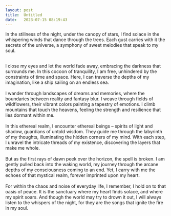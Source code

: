 ```yaml
---
layout: post
title:  Untitled
date:   2023-07-15 08:19:43 
---
```

In the stillness of the night, under the canopy of stars, I find solace in the whispering winds that dance through the trees. Each gust carries with it the secrets of the universe, a symphony of sweet melodies that speak to my soul.
<br>

<br>
I close my eyes and let the world fade away, embracing the darkness that surrounds me. In this cocoon of tranquility, I am free, unhindered by the constraints of time and space. Here, I can traverse the depths of my imagination, like a ship sailing on an endless sea.
<br>

<br>
I wander through landscapes of dreams and memories, where the boundaries between reality and fantasy blur. I weave through fields of wildflowers, their vibrant colors painting a tapestry of emotions. I climb mountains that touch the heavens, feeling the strength and resilience that lies dormant within me.
<br>

<br>
In this ethereal realm, I encounter ethereal beings – spirits of light and shadow, guardians of untold wisdom. They guide me through the labyrinth of my thoughts, illuminating the hidden corners of my mind. With each step, I unravel the intricate threads of my existence, discovering the layers that make me whole.
<br>

<br>
But as the first rays of dawn peek over the horizon, the spell is broken. I am gently pulled back into the waking world, my journey through the arcane depths of my consciousness coming to an end. Yet, I carry with me the echoes of that mystical realm, forever imprinted upon my heart.
<br>

<br>
For within the chaos and noise of everyday life, I remember, I hold on to that oasis of peace. It is the sanctuary where my heart finds solace, and where my spirit soars. And though the world may try to drown it out, I will always listen to the whispers of the night, for they are the songs that ignite the fire in my soul.
